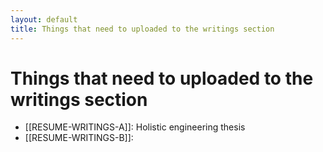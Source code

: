 ```yaml
---
layout: default
title: Things that need to uploaded to the writings section
---
```

# Things that need to uploaded to the writings section

- [[RESUME-WRITINGS-A]]: Holistic engineering thesis
- [[RESUME-WRITINGS-B]]: 